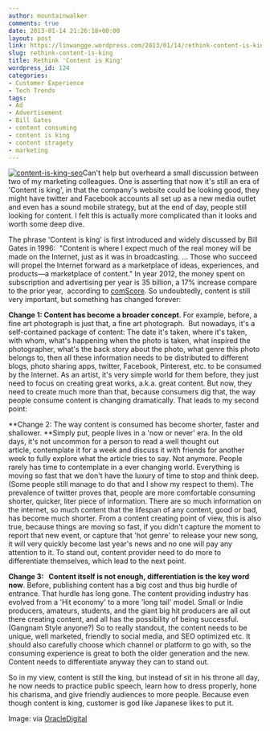 ```yaml
---
author: mountainwalker
comments: true
date: 2013-01-14 21:26:18+00:00
layout: post
link: https://linwangge.wordpress.com/2013/01/14/rethink-content-is-king/
slug: rethink-content-is-king
title: Rethink 'Content is King'
wordpress_id: 124
categories:
- Customer Experience
- Tech Trends
tags:
- Ad
- Advertisement
- Bill Gates
- content consuming
- content is king
- content stragety
- marketing
---
```


[![content-is-king-seo](http://linwangge.files.wordpress.com/2013/01/content-is-king-seo.jpg)](http://linwangge.files.wordpress.com/2013/01/content-is-king-seo.jpg)Can't help but overheard a small discussion between two of my marketing colleagues. One is asserting that now it's still an era of 'Content is king', in that the company's website could be looking good, they might have twitter and Facebook accounts all set up as a new media outlet and even has a sound mobile strategy, but at the end of day, people still looking for content. I felt this is actually more complicated than it looks and worth some deep dive.

The phrase 'Content is king' is first introduced and widely discussed by Bill Gates in 1996:  "Content is where I expect much of the real money will be made on the Internet, just as it was in broadcasting. … Those who succeed will propel the Internet forward as a marketplace of ideas, experiences, and products—a marketplace of content." In year 2012, the money spent on subscription and advertising per year is 35 billion, a 17% increase compare to the prior year,  according to [comScore](http://www.businessinsider.com/online-ad-spending-will-increase-18-in-2012-2012-6#ixzz24NXrz1s0). So undoubtedly, content is still very important, but something has changed forever:

**Change 1: Content has become a broader concept**. For example, before, a fine art photograph is just that, a fine art photograph.  But nowadays, it's a self-contained package of content: The date it's taken, where it's taken, with whom, what's happening when the photo is taken, what inspired the photographer, what's the back story about the photo, what genre this photo belongs to, then all these information needs to be distributed to different blogs, photo sharing apps, twitter, Facebook, Pinterest, etc. to be consumed by the Internet. As an artist, it's very simple world for them before, they just need to focus on creating great works, a.k.a. great content. But now, they need to create much more than that, because consumers dig that, the way people consume content is changing dramatically. That leads to my second point:

**Change 2: The way content is consumed has become shorter, faster and shallower. **Simply put, people lives in a 'now or never' era. In the old days, it's not uncommon for a person to read a well thought out article, contemplate it for a week and discuss it with friends for another week to fully explore what the article tries to say. Not anymore. People rarely has time to contemplate in a ever changing world. Everything is moving so fast that we don't have the luxury of time to stop and think deep. (Some people still manage to do that and I show my respect to them). The prevalence of twitter proves that, people are more comfortable consuming shorter, quicker, liter piece of information. There are so much information on the internet, so much content that the lifespan of any content, good or bad, has become much shorter. From a content creating point of view, this is also true, because things are moving so fast, if you didn't capture the moment to report that new event, or capture that 'hot genre' to release your new song, it will very quickly become last year's news and no one will pay any attention to it. To stand out, content provider need to do more to differentiate themselves, which lead to the next point.

**Change 3:   Content itself is not enough, differentiation is the key word now**. Before, publishing content has a big cost and thus big hurdle of entrance. That hurdle has long gone. The content providing industry has evolved from a 'Hit economy' to a more 'long tail' model. Small or Indie producers, amateurs, students, and the giant big hit producers are all out there creating content, and all has the possibility of being successful. (Gangnam Style anyone?) So to really standout, the content needs to be unique, well marketed, friendly to social media, and SEO optimized etc. It should also carefully choose which channel or platform to go with, so the consuming experience is great to both the older generation and the new. Content needs to differentiate anyway they can to stand out.

So in my view, content is still the king, but instead of sit in his throne all day, he now needs to practice public speech, learn how to dress properly, hone his charisma, and give friendly audiences to more people. Because even though content is king, customer is god like Japanese likes to put it.

Image: via [OracleDigital](http://www.oracledigital.com.au/consistent-content-is-king-with-seo/)


